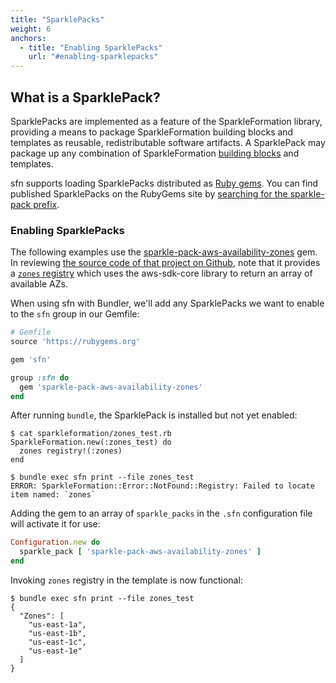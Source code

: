 ```yaml
---
title: "SparklePacks"
weight: 6
anchors:
  - title: "Enabling SparklePacks"
    url: "#enabling-sparklepacks"
---
```


## What is a SparklePack?

SparklePacks are implemented as a feature of the SparkleFormation library,
providing a means to package SparkleFormation building blocks
and templates as reusable, redistributable software artifacts.
A SparklePack may package up any combination of SparkleFormation
[building blocks](http://www.sparkleformation.io/docs/sparkle_formation/building-blocks.html) and templates.

sfn supports loading SparklePacks distributed as [Ruby gems](http://www.sparkleformation.io/docs/sparkle_formation/sparkle-packs.html#distribution).
You can find published SparklePacks on the RubyGems site by
[searching for the sparkle-pack prefix](https://rubygems.org/search?query=sparkle-pack).

### Enabling SparklePacks

The following examples use the [sparkle-pack-aws-availability-zones](https://rubygems.org/gems/sparkle-pack-aws-availability-zones) gem.
In reviewing [the source code of that project on Github](https://github.com/hw-labs/sparkle-pack-aws-availability-zones),
note that it provides a [`zones` registry](https://github.com/hw-labs/sparkle-pack-aws-availability-zones/blob/v0.1.2/lib/sparkleformation/registry/get_azs.rb)
which uses the aws-sdk-core library to return an array of available AZs.

When using sfn with Bundler, we'll add any SparklePacks we
want to enable to the `sfn` group in our Gemfile:

~~~ruby
# Gemfile
source 'https://rubygems.org'

gem 'sfn'

group :sfn do
  gem 'sparkle-pack-aws-availability-zones'
end
~~~

After running `bundle`, the SparklePack is installed but not yet enabled:

~~~
$ cat sparkleformation/zones_test.rb
SparkleFormation.new(:zones_test) do
  zones registry!(:zones)
end

$ bundle exec sfn print --file zones_test
ERROR: SparkleFormation::Error::NotFound::Registry: Failed to locate item named: `zones`
~~~

Adding the gem to an array of `sparkle_packs` in
the `.sfn` configuration file will activate it for use:

~~~ruby
Configuration.new do
  sparkle_pack [ 'sparkle-pack-aws-availability-zones' ]
end
~~~

Invoking `zones` registry in the template is now functional:

~~~
$ bundle exec sfn print --file zones_test
{
  "Zones": [
    "us-east-1a",
    "us-east-1b",
    "us-east-1c",
    "us-east-1e"
  ]
}
~~~
